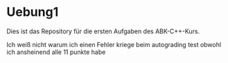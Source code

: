 # Uebung1

Dies ist das Repository für die ersten Aufgaben des ABK-C++-Kurs.

Ich weiß nicht warum ich einen Fehler kriege beim autograding test obwohl ich ansheinend alle 11 punkte habe
